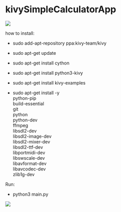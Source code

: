 # kivySimpleCalculatorApp

![](https://github.com/wxkz/kivySimpleCalculatorApp/blob/master/README/example.gif)

how to install:
  * sudo add-apt-repository ppa:kivy-team/kivy
  * sudo apt-get update
  * sudo apt-get install cython
  * sudo apt-get install python3-kivy
  * sudo apt-get install kivy-examples
  
  * sudo apt-get install -y \
    python-pip \
    build-essential \
    git \
    python \
    python-dev \
    ffmpeg \
    libsdl2-dev \
    libsdl2-image-dev \
    libsdl2-mixer-dev \
    libsdl2-ttf-dev \
    libportmidi-dev \
    libswscale-dev \
    libavformat-dev \
    libavcodec-dev \
    zlib1g-dev

Run: 
  * python3 main.py
  
![](https://github.com/wxkz/kivySimpleCalculatorApp/blob/master/README/example.gif)
